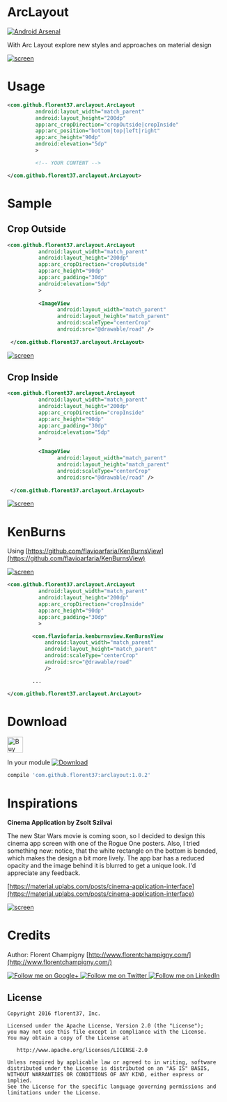 # ArcLayout

[![Android Arsenal](https://img.shields.io/badge/Android%20Arsenal-ArcLayout-brightgreen.svg?style=flat)](http://android-arsenal.com/details/1/4694)

With Arc Layout explore new styles and approaches on material design

[![screen](https://raw.githubusercontent.com/florent37/ArcLayout/master/media/video1.gif)](https://www.github.com/florent37/ArcLayout)

# Usage

```xml
<com.github.florent37.arclayout.ArcLayout
         android:layout_width="match_parent"
         android:layout_height="200dp"
         app:arc_cropDirection="cropOutside|cropInside"
         app:arc_position="bottom|top|left|right"
         app:arc_height="90dp"
         android:elevation="5dp"
         >

         <!-- YOUR CONTENT -->

</com.github.florent37.arclayout.ArcLayout>
```

# Sample

## Crop Outside

```xml
<com.github.florent37.arclayout.ArcLayout
          android:layout_width="match_parent"
          android:layout_height="200dp"
          app:arc_cropDirection="cropOutside"
          app:arc_height="90dp"
          app:arc_padding="30dp"
          android:elevation="5dp"
          >
 
          <ImageView
                android:layout_width="match_parent"
                android:layout_height="match_parent"
                android:scaleType="centerCrop"
                android:src="@drawable/road" /> 
                
 </com.github.florent37.arclayout.ArcLayout>        
```

[![screen](https://raw.githubusercontent.com/florent37/ArcLayout/master/media/outside_small.png)](https://www.github.com/florent37/ArcLayout)

## Crop Inside

```xml
<com.github.florent37.arclayout.ArcLayout
          android:layout_width="match_parent"
          android:layout_height="200dp"
          app:arc_cropDirection="cropInside"
          app:arc_height="90dp"
          app:arc_padding="30dp"
          android:elevation="5dp"
          >
 
          <ImageView
                android:layout_width="match_parent"
                android:layout_height="match_parent"
                android:scaleType="centerCrop"
                android:src="@drawable/road" /> 
                
 </com.github.florent37.arclayout.ArcLayout>        
```

[![screen](https://raw.githubusercontent.com/florent37/ArcLayout/master/media/inside_small.png)](https://www.github.com/florent37/ArcLayout)

# KenBurns

Using [https://github.com/flavioarfaria/KenBurnsView](https://github.com/flavioarfaria/KenBurnsView)

[![screen](https://raw.githubusercontent.com/florent37/ArcLayout/master/media/video1.gif)](https://www.github.com/florent37/ArcLayout)

```xml
<com.github.florent37.arclayout.ArcLayout
          android:layout_width="match_parent"
          android:layout_height="200dp"
          app:arc_cropDirection="cropInside"
          app:arc_height="90dp"
          app:arc_padding="30dp"
          >

        <com.flaviofaria.kenburnsview.KenBurnsView
            android:layout_width="match_parent"
            android:layout_height="match_parent"
            android:scaleType="centerCrop"
            android:src="@drawable/road"
            />

        ...

</com.github.florent37.arclayout.ArcLayout>
```

# Download

<a href='https://ko-fi.com/A160LCC' target='_blank'><img height='36' style='border:0px;height:36px;' src='https://az743702.vo.msecnd.net/cdn/kofi1.png?v=0' border='0' alt='Buy Me a Coffee at ko-fi.com' /></a>

In your module [![Download](https://api.bintray.com/packages/florent37/maven/ArcLayout/images/download.svg)](https://bintray.com/florent37/maven/ArcLayout/_latestVersion)
```groovy
compile 'com.github.florent37:arclayout:1.0.2'
```

# Inspirations

**Cinema Application by Zsolt Szilvai**

The new Star Wars movie is coming soon, so I decided to design this cinema app screen with one of the Rogue One posters. 
Also, I tried something new: notice, that the white rectangle on the bottom is bended, which makes the design a bit more lively. The app bar has a reduced opacity and the image behind it is blurred to get a unique look. 
I'd appreciate any feedback.

[https://material.uplabs.com/posts/cinema-application-interface](https://material.uplabs.com/posts/cinema-application-interface)

[![screen](https://raw.githubusercontent.com/florent37/ArcLayout/master/media/materialup.png)](https://material.uplabs.com/posts/cinema-application-interface)


# Credits

Author: Florent Champigny [http://www.florentchampigny.com/](http://www.florentchampigny.com/)

<a href="https://plus.google.com/+florentchampigny">
  <img alt="Follow me on Google+"
       src="https://raw.githubusercontent.com/florent37/DaVinci/master/mobile/src/main/res/drawable-hdpi/gplus.png" />
</a>
<a href="https://twitter.com/florent_champ">
  <img alt="Follow me on Twitter"
       src="https://raw.githubusercontent.com/florent37/DaVinci/master/mobile/src/main/res/drawable-hdpi/twitter.png" />
</a>
<a href="https://www.linkedin.com/in/florentchampigny">
  <img alt="Follow me on LinkedIn"
       src="https://raw.githubusercontent.com/florent37/DaVinci/master/mobile/src/main/res/drawable-hdpi/linkedin.png" />
</a>


License
--------

    Copyright 2016 florent37, Inc.

    Licensed under the Apache License, Version 2.0 (the "License");
    you may not use this file except in compliance with the License.
    You may obtain a copy of the License at

       http://www.apache.org/licenses/LICENSE-2.0

    Unless required by applicable law or agreed to in writing, software
    distributed under the License is distributed on an "AS IS" BASIS,
    WITHOUT WARRANTIES OR CONDITIONS OF ANY KIND, either express or implied.
    See the License for the specific language governing permissions and
    limitations under the License.
